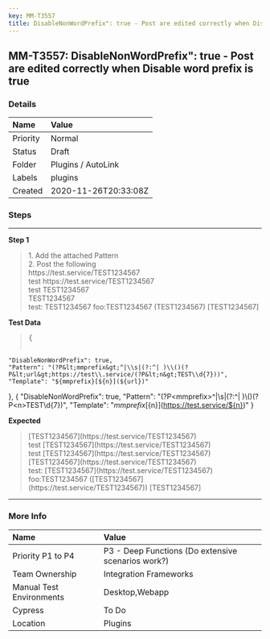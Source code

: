 ```yaml
---
key: MM-T3557
title: DisableNonWordPrefix": true - Post are edited correctly when Disable word prefix is true
---
```


## MM-T3557: DisableNonWordPrefix": true - Post are edited correctly when Disable word prefix is true

### Details

| Name     | Value                |
| :------- | :------------------- |
| Priority | Normal               |
| Status   | Draft                |
| Folder   | Plugins / AutoLink   |
| Labels   | plugins              |
| Created  | 2020-11-26T20:33:08Z |

### Steps

<hr/>

**Step 1**

> <article>1. Add the attached Pattern<br />2. Post the following <br />https://test.service/TEST1234567<br />test https://test.service/TEST1234567<br />test TEST1234567<br />TEST1234567<br />test: TEST1234567 foo:TEST1234567 (TEST1234567) [TEST1234567]</article>

**Test Data**

> <article><pre>{

    "DisableNonWordPrefix": true,
    "Pattern": "(?P&lt;mmprefix&gt;^|\\s|(?:^| )\\()(?P&lt;url&gt;https://test\\.service/(?P&lt;n&gt;TEST\\d{7}))",
    "Template": "${mmprefix}[${n}](${url})"

},
{
"DisableNonWordPrefix": true,
"Pattern": "(?P&lt;mmprefix&gt;^|\\s|(?:^| )\\()(?P&lt;n&gt;TEST\\d{7})",
"Template": "${mmprefix}[${n}](https://test.service/${n})"
}</pre></article>

**Expected**

> <article>[TEST1234567](https://test.service/TEST1234567)<br />test [TEST1234567](https://test.service/TEST1234567)<br />test [TEST1234567](https://test.service/TEST1234567)<br />[TEST1234567](https://test.service/TEST1234567)<br />test: [TEST1234567](https://test.service/TEST1234567) foo:TEST1234567 ([TEST1234567](https://test.service/TEST1234567)) [TEST1234567]</article>

<hr/>

### More Info

| Name                     | Value                                              |
| :----------------------- | :------------------------------------------------- |
| Priority P1 to P4        | P3 - Deep Functions (Do extensive scenarios work?) |
| Team Ownership           | Integration Frameworks                             |
| Manual Test Environments | Desktop,Webapp                                     |
| Cypress                  | To Do                                              |
| Location                 | Plugins                                            |
